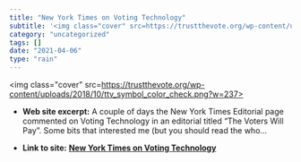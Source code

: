 ```yaml
---
title: "New York Times on Voting Technology"
subtitle: '<img class="cover" src=https://trustthevote.org/wp-content/uploads/2018/10/ttv_symbol_color_check.pn...'
category: "uncategorized"
tags: []
date: "2021-04-06"
type: "rain"
---
```

<img class="cover" src=https://trustthevote.org/wp-content/uploads/2018/10/ttv_symbol_color_check.png?w=237>



* **Web site excerpt:** A couple of days the New York Times Editorial page commented on Voting Technology in an editorial titled “The Voters Will Pay”. Some bits that interested me (but you should read the who…

* **Link to site:** **[New York Times on Voting Technology](http://www.trustthevote.org/new-york-times-on-voting-technology)**